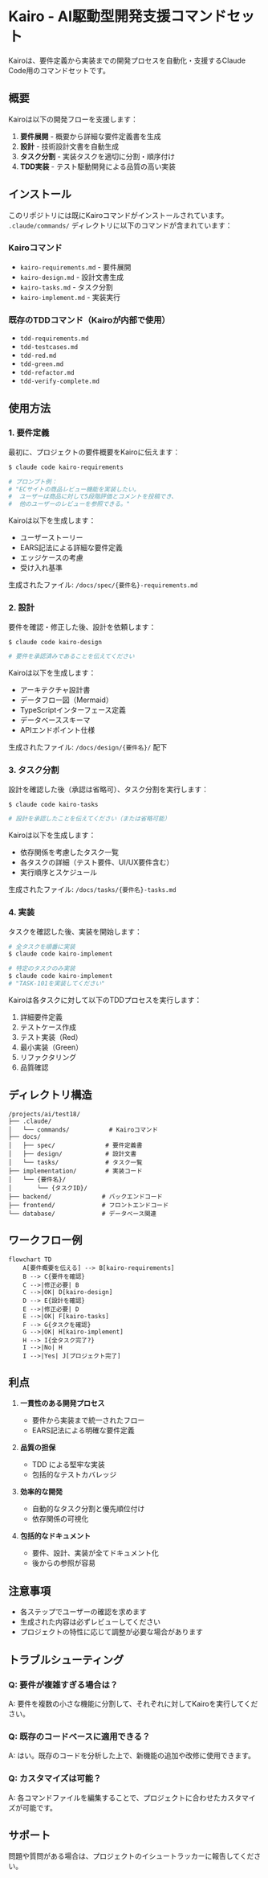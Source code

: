 # Kairo - AI駆動型開発支援コマンドセット

Kairoは、要件定義から実装までの開発プロセスを自動化・支援するClaude Code用のコマンドセットです。

## 概要

Kairoは以下の開発フローを支援します：

1. **要件展開** - 概要から詳細な要件定義書を生成
2. **設計** - 技術設計文書を自動生成
3. **タスク分割** - 実装タスクを適切に分割・順序付け
4. **TDD実装** - テスト駆動開発による品質の高い実装

## インストール

このリポジトリには既にKairoコマンドがインストールされています。
`.claude/commands/` ディレクトリに以下のコマンドが含まれています：

### Kairoコマンド
- `kairo-requirements.md` - 要件展開
- `kairo-design.md` - 設計文書生成
- `kairo-tasks.md` - タスク分割
- `kairo-implement.md` - 実装実行

### 既存のTDDコマンド（Kairoが内部で使用）
- `tdd-requirements.md`
- `tdd-testcases.md`
- `tdd-red.md`
- `tdd-green.md`
- `tdd-refactor.md`
- `tdd-verify-complete.md`

## 使用方法

### 1. 要件定義

最初に、プロジェクトの要件概要をKairoに伝えます：

```bash
$ claude code kairo-requirements

# プロンプト例：
# "ECサイトの商品レビュー機能を実装したい。
#  ユーザーは商品に対して5段階評価とコメントを投稿でき、
#  他のユーザーのレビューを参照できる。"
```

Kairoは以下を生成します：
- ユーザーストーリー
- EARS記法による詳細な要件定義
- エッジケースの考慮
- 受け入れ基準

生成されたファイル: `/docs/spec/{要件名}-requirements.md`

### 2. 設計

要件を確認・修正した後、設計を依頼します：

```bash
$ claude code kairo-design

# 要件を承認済みであることを伝えてください
```

Kairoは以下を生成します：
- アーキテクチャ設計書
- データフロー図（Mermaid）
- TypeScriptインターフェース定義
- データベーススキーマ
- APIエンドポイント仕様

生成されたファイル: `/docs/design/{要件名}/` 配下

### 3. タスク分割

設計を確認した後（承認は省略可）、タスク分割を実行します：

```bash
$ claude code kairo-tasks

# 設計を承認したことを伝えてください（または省略可能）
```

Kairoは以下を生成します：
- 依存関係を考慮したタスク一覧
- 各タスクの詳細（テスト要件、UI/UX要件含む）
- 実行順序とスケジュール

生成されたファイル: `/docs/tasks/{要件名}-tasks.md`

### 4. 実装

タスクを確認した後、実装を開始します：

```bash
# 全タスクを順番に実装
$ claude code kairo-implement

# 特定のタスクのみ実装
$ claude code kairo-implement
# "TASK-101を実装してください"
```

Kairoは各タスクに対して以下のTDDプロセスを実行します：
1. 詳細要件定義
2. テストケース作成
3. テスト実装（Red）
4. 最小実装（Green）
5. リファクタリング
6. 品質確認

## ディレクトリ構造

```
/projects/ai/test18/
├── .claude/
│   └── commands/           # Kairoコマンド
├── docs/
│   ├── spec/              # 要件定義書
│   ├── design/            # 設計文書
│   └── tasks/             # タスク一覧
├── implementation/        # 実装コード
│   └── {要件名}/
│       └── {タスクID}/
├── backend/              # バックエンドコード
├── frontend/             # フロントエンドコード
└── database/             # データベース関連
```

## ワークフロー例

```mermaid
flowchart TD
    A[要件概要を伝える] --> B[kairo-requirements]
    B --> C{要件を確認}
    C -->|修正必要| B
    C -->|OK| D[kairo-design]
    D --> E{設計を確認}
    E -->|修正必要| D
    E -->|OK| F[kairo-tasks]
    F --> G{タスクを確認}
    G -->|OK| H[kairo-implement]
    H --> I{全タスク完了?}
    I -->|No| H
    I -->|Yes| J[プロジェクト完了]
```

## 利点

1. **一貫性のある開発プロセス**
   - 要件から実装まで統一されたフロー
   - EARS記法による明確な要件定義

2. **品質の担保**
   - TDD による堅牢な実装
   - 包括的なテストカバレッジ

3. **効率的な開発**
   - 自動的なタスク分割と優先順位付け
   - 依存関係の可視化

4. **包括的なドキュメント**
   - 要件、設計、実装が全てドキュメント化
   - 後からの参照が容易

## 注意事項

- 各ステップでユーザーの確認を求めます
- 生成された内容は必ずレビューしてください
- プロジェクトの特性に応じて調整が必要な場合があります

## トラブルシューティング

### Q: 要件が複雑すぎる場合は？
A: 要件を複数の小さな機能に分割して、それぞれに対してKairoを実行してください。

### Q: 既存のコードベースに適用できる？
A: はい。既存のコードを分析した上で、新機能の追加や改修に使用できます。

### Q: カスタマイズは可能？
A: 各コマンドファイルを編集することで、プロジェクトに合わせたカスタマイズが可能です。

## サポート

問題や質問がある場合は、プロジェクトのイシュートラッカーに報告してください。
